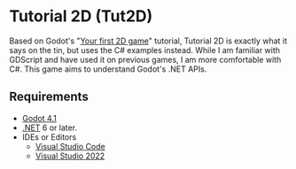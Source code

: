 # Tutorial 2D (Tut2D)

Based on Godot's "[Your first 2D game](https://docs.godotengine.org/en/stable/getting_started/first_2d_game/index.html)" tutorial, Tutorial 2D is exactly what it says on the tin, but uses the C# examples instead. While I am familiar with GDScript and have used it on previous games, I am more comfortable with C#. This game aims to understand Godot's .NET APIs.

## Requirements

- [Godot 4.1](https://godotengine.org/download)
- [.NET](https://dotnet.microsoft.com/download) 6 or later.
- IDEs or Editors
  - [Visual Studio Code](https://code.visualstudio.com/)
  - [Visual Studio 2022](https://visualstudio.microsoft.com/)